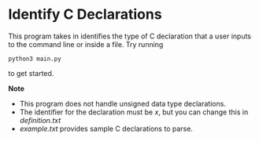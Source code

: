 # Identify C Declarations
This program takes in identifies the type of C declaration that a user
inputs to the command line or inside a file.
Try running
    
    python3 main.py

to get started.

**Note** 
 - This program does not handle unsigned data type declarations.
 - The identifier for the declaration must be *x*, but you can change this in *definition.txt*
 - *example.txt* provides sample C declarations to parse.

